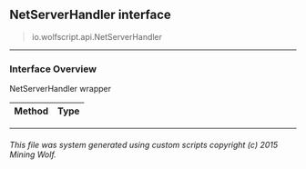 ## NetServerHandler __interface__

>io.wolfscript.api.NetServerHandler

---

### Interface Overview

NetServerHandler wrapper

Method | Type   
--- | :--- 



---



###### This file was system generated using custom scripts copyright (c) 2015 Mining Wolf.
	

